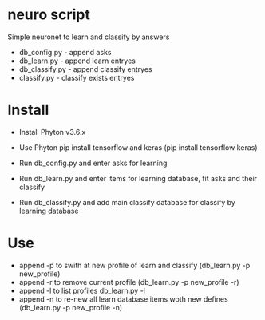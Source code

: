 # neuro script
Simple neuronet to learn and classify by answers

- db_config.py - append asks
- db_learn.py - append learn entryes
- db_classify.py - append classify entryes
- classify.py - classify exists entryes

# Install
- Install Phyton v3.6.x
- Use Phyton pip install tensorflow and keras (pip install tensorflow keras)

- Run db_config.py and enter asks for learning
- Run db_learn.py and enter items for learning database, fit asks and their classify
- Run db_classify.py and add main classify database for classify by learning database

# Use
- append -p <profile> to swith at new profile of learn and classify (db_learn.py -p new_profile)
- append -r to remove current profile (db_learn.py -p new_profile -r)
- append -l to list profiles db_learn.py -l
- append -n to re-new all learn database items woth new defines (db_learn.py -p new_profile -n)

